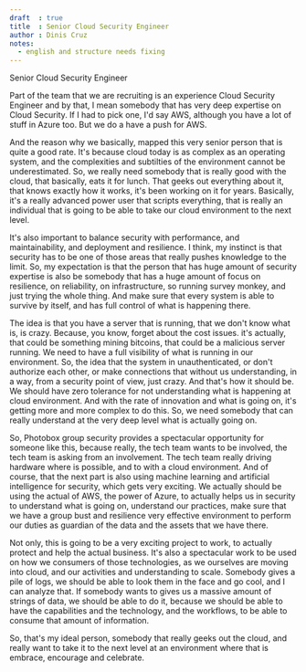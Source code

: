 ```yaml
---
draft  : true
title  : Senior Cloud Security Engineer
author : Dinis Cruz
notes:
  - english and structure needs fixing
---
```


Senior Cloud Security Engineer

Part of the team that we are recruiting is an experience Cloud Security Engineer and by that, I mean somebody that has very deep expertise on Cloud Security. If I had to pick one, I'd say AWS, although you have a lot of stuff in Azure too. But we do a have a push for AWS. 

And the reason why we basically, mapped this very senior person that is quite a good rate. It's because cloud today is as complex as an operating system, and the complexities and subtilties of the environment cannot be underestimated. So, we really need somebody that is really good with the cloud, that basically, eats it for lunch. That geeks out everything about it, that knows exactly how it works, it's been working on it for years. Basically, it's a really advanced power user that scripts everything, that is really an individual that is going to be able to take our cloud environment to the next level.

It's also important to balance security with performance, and maintainability, and deployment and resilience. I think, my instinct is that security has to be one of those areas that really pushes knowledge to the limit. So, my expectation is that the person that has huge amount of security expertise is also be somebody that has a huge amount of focus on resilience, on reliability, on infrastructure, so running survey monkey, and just trying the whole thing. And make sure that every system is able to survive by itself, and has full control of what is happening there.

The idea is that you have a server that is running, that we don't know what is, is crazy. Because, you know, forget about the cost issues. it's actually, that could be something mining bitcoins, that could be a malicious server running. We need to have a full visibility of what is running in our environment. So, the idea that the system in unauthenticated, or don't authorize each other, or make connections that without us understanding, in a way, from a security point of view, just crazy. And that's how it should be. We should have zero tolerance for not understanding what is happening at cloud environment. And with the rate of innovation and what is going on, it's getting more and more complex to do this. So, we need somebody that can really understand at the very deep level what is actually going on.

So, Photobox group security provides a spectacular opportunity for someone like this, because really, the tech team wants to be involved, the tech team is asking from an involvement. The tech team really driving hardware where is possible, and to with a cloud environment. And of course, that the next part is also using machine learning and artificial intelligence for security, which gets very exciting. We actually should be using the actual of AWS, the power of Azure, to actually helps us in security to understand what is going on, understand our practices, make sure that we have a group bust and resilience very effective environment to perform our duties as guardian of the data and the assets that we have there. 

Not only, this is going to be a very exciting project to work, to actually protect and help the actual business. It's also a spectacular work to be used on how we consumers of those technologies, as we ourselves are moving into cloud, and our activities and understanding to scale. Somebody gives a pile of logs, we should be able to look them in the face and go cool, and I can analyze that. If somebody wants to gives us a massive amount of strings of data, we should be able to do it, because we should be able to have the capabilities and the technology, and the workflows, to be able to consume that amount of information.

So, that's my ideal person, somebody that really geeks out the cloud, and really want to take it to the next level at an environment where that is embrace, encourage and celebrate.

